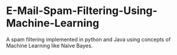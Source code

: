 # E-Mail-Spam-Filtering-Using-Machine-Learning
A spam filtering implemented in python and Java using concepts of Machine Learning like Naive Bayes.
